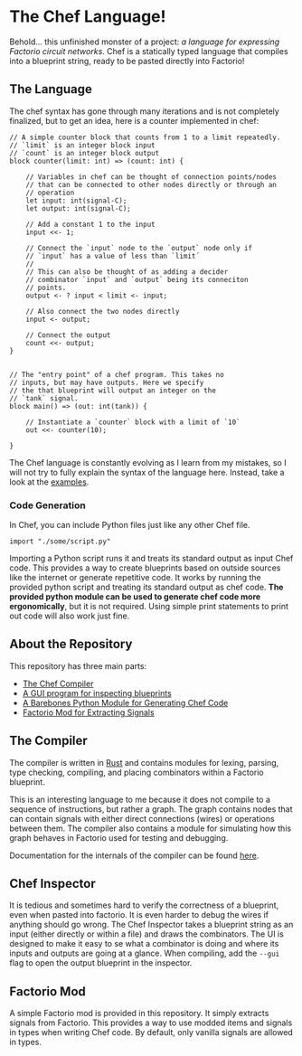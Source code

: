 # The Chef Language!

Behold... this unfinished monster of a project: *a language for expressing Factorio circuit networks*. Chef is a statically typed language that compiles into a blueprint string, ready to be pasted directly into Factorio!

## The Language

The chef syntax has gone through many iterations and is not completely finalized, but to get an idea, here is a counter implemented in chef:

```chef
// A simple counter block that counts from 1 to a limit repeatedly.
// `limit` is an integer block input
// `count` is an integer block output
block counter(limit: int) => (count: int) {

    // Variables in chef can be thought of connection points/nodes
    // that can be connected to other nodes directly or through an
    // operation
    let input: int(signal-C);
    let output: int(signal-C);

    // Add a constant 1 to the input
    input <<- 1;

    // Connect the `input` node to the `output` node only if
    // `input` has a value of less than `limit´
    //
    // This can also be thought of as adding a decider
    // combinator `input` and `output` being its conneciton
    // points.
    output <- ? input < limit <- input;

    // Also connect the two nodes directly
    input <- output;

    // Connect the output
    count <<- output;
}


// The "entry point" of a chef program. This takes no
// inputs, but may have outputs. Here we specify
// the that blueprint will output an integer on the
// `tank` signal.
block main() => (out: int(tank)) {

    // Instantiate a `counter` block with a limit of `10`
    out <<- counter(10);

}
```

The Chef language is constantly evolving as I learn from my mistakes, so I will not try to fully explain the syntax of the language here. Instead, take a look at the [examples](./examples).

### Code Generation
In Chef, you can include Python files just like any other Chef file.

```text
import "./some/script.py"
```

Importing a Python script runs it and treats its standard output as input Chef code. This provides a way to create blueprints based on outside sources like the internet or generate repetitive code. It works by running the provided python script and treating its standard output as chef code. **The provided python module can be used to generate chef code more ergonomically**, but it is not required. Using simple print statements to print out code will also work just fine.


## About the Repository

This repository has three main parts:
- [The Chef Compiler](#the-compiler)
- [A GUI program for inspecting blueprints](#chef-inspector)
- [A Barebones Python Module for Generating Chef Code](#code-generation)
- [Factorio Mod for Extracting Signals](#factorio-mod)

## The Compiler
The compiler is written in [Rust](https://www.rust-lang.org/) and contains modules for lexing, parsing, type checking, compiling, and placing combinators within a Factorio blueprint.

This is an interesting language to me because it does not compile to a sequence of instructions, but rather a graph. The graph contains nodes that can contain signals with either direct connections (wires) or operations between them. The compiler also contains a module for simulating how this graph behaves in Factorio used for testing and debugging.

Documentation for the internals of the compiler can be found [here](https://balderholst.github.io/chef/chef/).

## Chef Inspector
It is tedious and sometimes hard to verify the correctness of a blueprint, even when pasted into factorio. It is even harder to debug the wires if anything should go wrong. The Chef Inspector takes a blueprint string as an input (either directly or within a file) and draws the combinators. The UI is designed to make it easy to se what a combinator is doing and where its inputs and outputs are going at a glance. When compiling, add the `--gui` flag to open the output blueprint in the inspector.

## Factorio Mod
A simple Factorio mod is provided in this repository. It simply extracts signals from Factorio. This provides a way to use modded items and signals in types when writing Chef code. By default, only vanilla signals are allowed in types.
